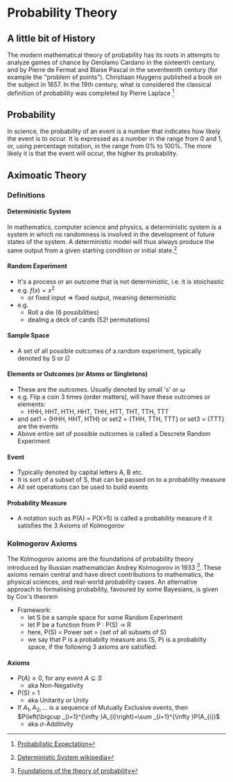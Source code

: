 # Probability Theory

## A little bit of History
The modern mathematical theory of probability has its roots in attempts to analyze games of chance by Gerolamo Cardano in the sixteenth century, and by Pierre de Fermat and Blaise Pascal in the seventeenth century (for example the "problem of points"). Christiaan Huygens published a book on the subject in 1657. In the 19th century, what is considered the classical definition of probability was completed by Pierre Laplace [^1]

## Probability
In science, the probability of an event is a number that indicates how likely the event is to occur. It is expressed as a number in the range from 0 and 1, or, using percentage notation, in the range from 0% to 100%. The more likely it is that the event will occur, the higher its probability.

## Aximoatic Theory

### Definitions

#### Deterministic System
In mathematics, computer science and physics, a deterministic system is a system in which no randomness is involved in the development of future states of the system. A deterministic model will thus always produce the same output from a given starting condition or initial state.[^1a]

#### Random Experiment
* It's a process or an outcome that is not deterministic, i.e. it is stoichastic
* e.g. $f(x) = x^{2}$ <br>
    - or fixed input => fixed output, meaning deterministic
* e.g. 
    - Roll a die (6 possibilities)
    - dealing a deck of cards (52! permutations)

#### Sample Space
* A set of all possible outcomes of a random experiment, typically denoted by S or $\Omega$

#### Elements or Outcomes (or Atoms or Singletons)
* These are the outcomes. Usually denoted by small 's' or $\omega$
* e.g. Flip a coin 3 times (order matters), will have these outcomes or elements:
    - HHH, HHT, HTH, HHT, THH, HTT, THT, TTH, TTT
* and set1 = {HHH, HHT, HTH} or set2 = {THH, TTH, TTT} or set3 = {TTT} are the events
* Above entire set of possible outcomes is called a Descrete Random Experiment

#### Event
* Typically denoted by capital letters A, B etc.
* It is sort of a subset of S, that can be passed on to a probability measure
* All set operations can be used to build events

#### Probability Measure
* A notation such as P(A) = P(X>5) is called a probability measure if it satisfies the 3 Axioms of Kolmogorov


### Kolmogorov Axioms
The Kolmogorov axioms are the foundations of probability theory introduced by Russian mathematician Andrey Kolmogorov in 1933 [^2]. These axioms remain central and have direct contributions to mathematics, the physical sciences, and real-world probability cases. An alternative approach to formalising probability, favoured by some Bayesians, is given by Cox's theorem

* Framework: 
    - let S be a sample space for some Random Experiment
    - let P be a function from P : P(S) -> R
    - here, P(S) = Power set = {set of all subsets of S}
    - we say that P is a probabilty measure ans (S, P) is a probabilty space, if the following 3 axioms are satisfied:

#### Axioms
* $P(A)\geq0$, for any event $A \subseteq S$
    - aka Non-Negativity
* P(S) = 1
    - aka Unitarity or Unity
* If $A_{1}, A_{2}, ...$ is a sequence of Mutually Exclusive events, then
$P\left(\bigcup _{i=1}^{\infty }A_{i}\right)=\sum _{i=1}^{\infty }P(A_{i})$
    - aka $\sigma$-Additivity


[^1]: <a target="_blank" rel="noopener noreferrer" href = "https://dx.doi.org/10.1016/0315-0860%2880%2990025-7">Probabilistic Expectation</a>
[^1a]: <a target="_blank" rel="noopener noreferrer" href = "https://en.wikipedia.org/wiki/Deterministic_system">Deterministic System wikipedia</a>
[^2]: <a target="_blank" rel="noopener noreferrer" href = "https://archive.org/details/foundationsofthe00kolm/page/n7/mode/2up">Foundations of the theory of probability</a>
[^3]: <a target="_blank" rel="noopener noreferrer" href = "https://commons.wikimedia.org/wiki/File:Dice_Distribution_(bar).svg">By Tim Stellmach - Own work using Inkscape and Open Office Draw software., Public Domain, https://commons.wikimedia.org/w/index.php?curid=1220091</a>

